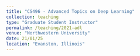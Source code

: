 ```yaml
---
title: "CS496 - Advanced Topics on Deep Learning"
collection: teaching
type: "Graduate Student Instructor"
permalink: /teaching/2021-adl
venue: "Northwestern University"
date: 21/01/25
location: "Evanston, Illinois"
---
```

